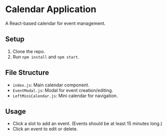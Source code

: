 # Calendar Application
A React-based calendar for event management.

## Setup
1. Clone the repo.
2. Run `npm install` and `npm start`.

## File Structure
- `index.js`: Main calendar component.
- `EventModal.js`: Modal for event creation/editing.
- `LeftMiniCalendar.js`: Mini calendar for navigation.

## Usage
- Click a slot to add an event. (Events should be at least 15 minutes long.)
- Click an event to edit or delete.